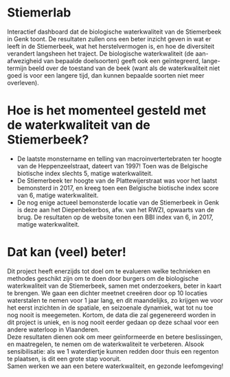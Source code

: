 # Stiemerlab
Interactief dashboard dat de biologische waterkwaliteit van de Stiemerbeek in Genk toont.
De resultaten zullen ons een beter inzicht geven in wat er leeft in de Stiemerbeek, wat het herstelvermogen is, en hoe de diversiteit verandert langsheen het traject.
De biologische waterkwaliteit (de aan- afwezigheid van bepaalde doelsoorten) geeft ook een geïntegreerd, lange-termijn beeld over de toestand van de beek (want als de waterkwaliteit niet goed is voor een langere tijd, dan kunnen bepaalde soorten niet meer overleven).

# Hoe is het momenteel gesteld met de waterkwaliteit van de Stiemerbeek?  
- De laatste monstername en telling van macroinvertertebraten ter hoogte van de Heppenzeelstraat, dateert van 1997! Toen was de Belgische biotische index slechts 5, matige waterkwaliteit.  
- De Stiemerbeek ter hoogte van de Plattewijerstraat was voor het laatst bemonsterd in 2017, en kreeg toen een Belgische biotische index score van 6, matige waterkwaliteit.
- De nog enige actueel bemonsterde locatie van de Stiemerbeek in Genk is deze aan het Diepenbekerbos, afw. van het RWZI, opwaarts van de brug. De resultaten op de website tonen een BBI index van 6, in 2017, matige waterkwaliteit.

# Dat kan (veel) beter!  
Dit project heeft enerzijds tot doel om te evalueren welke technieken en methodes geschikt zijn om te doen door burgers om de biologische waterkwaliteit van de Stiemerbeek, samen met onderzoekers, beter in kaart te brengen.
We gaan een dichter meetnet creeëren door op 10 locaties waterstalen te nemen voor 1 jaar lang, en dit maandelijks, zo krijgen we voor het eerst inzichten in de spatiale, en seizoenale dynamiek, wat tot nu toe nog nooit is meegemeten.
Kortom, de data die zal gegenereerd worden in dit project is uniek, en is nog nooit eerder gedaan op deze schaal voor een andere waterloop in Vlaanderen.  
Deze resultaten dienen ook om meer geïnformeerde en betere beslissingen, en maatregelen, te nemen om de waterkwaliteit te verbeteren.
Alsook sensibilisatie: als we 1 waterdiertje kunnen redden door thuis een regenton te plaatsen, is dit een grote stap vooruit.  
Samen werken we aan een betere waterkwaliteit, en gezonde leefomgeving! 



